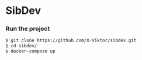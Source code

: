 # SibDev

### Run the project
```.sh
$ git clone https://github.com/X-Viktor/sibdev.git
$ cd sibdev/
$ docker-compose up
```
